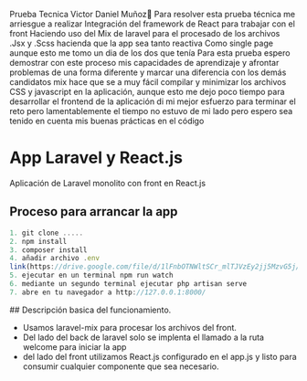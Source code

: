 Prueba Tecnica Victor Daniel Muñoz💪
Para resolver esta prueba técnica me arriesgue a realizar Integración del framework de React para trabajar con el front Haciendo uso del Mix de laravel para el procesado de los archivos .Jsx y .Scss hacienda que la app sea tanto reactiva Como single page aunque esto me tomo un dia de los dos que tenía Para esta prueba espero demostrar con este proceso mis capacidades de aprendizaje y afrontar problemas de una forma diferente y marcar una diferencia con los demás candidatos mix hace que se a muy fácil compilar y minimizar los archivos CSS y javascript en la aplicación, aunque esto me dejo poco tiempo para desarrollar el frontend de la aplicación di mi mejor esfuerzo para terminar el reto pero lamentablemente el tiempo no estuvo de mi lado pero espero sea tenido en cuenta mis buenas prácticas en el código 

# App Laravel y React.js

Aplicación de Laravel monolito con front en React.js

## Proceso para arrancar la app

```js
1. git clone .....
2. npm install
3. composer install
4. añadir archivo .env
link(https://drive.google.com/file/d/1lFnbOTNWltSCr_mlTJVzEy2jj5MzvG5j/view?usp=share_link)
5. ejecutar en un terminal npm run watch 
6. mediante un segundo terminal ejecutar php artisan serve
7. abre en tu navegador a http://127.0.0.1:8000/

```

## Descripción basica del funcionamiento.

- Usamos laravel-mix para procesar los archivos del front.
- Del lado del back de laravel solo se implenta el llamado a la 
ruta welcome para iniciar la app
- del lado del front utilizamos React.js configurado en el app.js
y listo para consumir cualquier componente que sea necesario.
